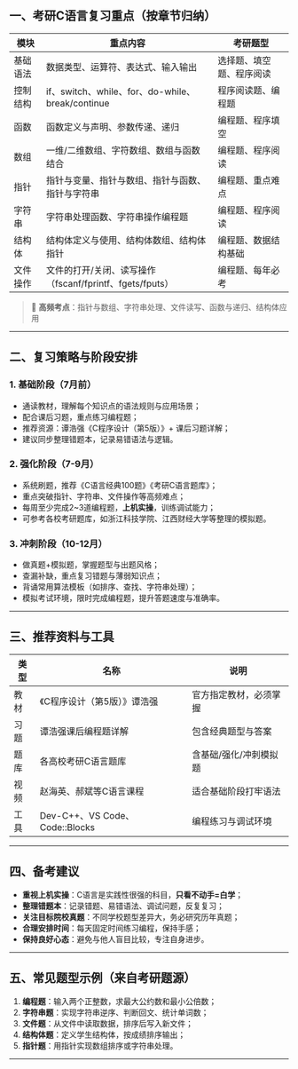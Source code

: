 


## 一、考研C语言复习重点（按章节归纳）

| 模块 | 重点内容 | 考研题型 |
|------|----------|----------|
| 基础语法 | 数据类型、运算符、表达式、输入输出 | 选择题、填空题、程序阅读 |
| 控制结构 | if、switch、while、for、do-while、break/continue | 程序阅读题、编程题 |
| 函数 | 函数定义与声明、参数传递、递归 | 编程题、程序填空 |
| 数组 | 一维/二维数组、字符数组、数组与函数结合 | 编程题、程序阅读 |
| 指针 | 指针与变量、指针与数组、指针与函数、指针与字符串 | 编程题、重点难点 |
| 字符串 | 字符串处理函数、字符串操作编程题 | 编程题、程序阅读 |
| 结构体 | 结构体定义与使用、结构体数组、结构体指针 | 编程题、数据结构基础 |
| 文件操作 | 文件的打开/关闭、读写操作（fscanf/fprintf、fgets/fputs） | 编程题、每年必考 |

> 📌 **高频考点**：指针与数组、字符串处理、文件读写、函数与递归、结构体应用

---

## 二、复习策略与阶段安排

### 1. 基础阶段（7月前）
- 通读教材，理解每个知识点的语法规则与应用场景；
- 配合课后习题，重点练习编程题；
- 推荐资源：谭浩强《C程序设计（第5版）》+ 课后习题详解；
- 建议同步整理错题本，记录易错语法与逻辑。

### 2. 强化阶段（7-9月）
- 系统刷题，推荐《C语言经典100题》《考研C语言题库》；
- 重点突破指针、字符串、文件操作等高频难点；
- 每周至少完成2~3道编程题，**上机实操**，训练调试能力；
- 可参考各校考研题库，如浙江科技学院、江西财经大学等整理的模拟题。

### 3. 冲刺阶段（10-12月）
- 做真题+模拟题，掌握题型与出题风格；
- 查漏补缺，重点复习错题与薄弱知识点；
- 背诵常用算法模板（如排序、查找、字符串处理）；
- 模拟考试环境，限时完成编程题，提升答题速度与准确率。

---

## 三、推荐资料与工具

| 类型 | 名称 | 说明 |
|------|------|------|
| 教材 | 《C程序设计（第5版）》谭浩强 | 官方指定教材，必须掌握 |
| 习题 | 谭浩强课后编程题详解 | 包含经典题型与答案 |
| 题库 | 各高校考研C语言题库 | 含基础/强化/冲刺模拟题 |
| 视频 | 赵海英、郝斌等C语言课程 | 适合基础阶段打牢语法 |
| 工具 | Dev-C++、VS Code、Code::Blocks | 编程练习与调试环境 |

---

## 四、备考建议

- **重视上机实操**：C语言是实践性很强的科目，**只看不动手=白学**；
- **整理错题本**：记录错题、易错语法、调试问题，反复复习；
- **关注目标院校真题**：不同学校题型差异大，务必研究历年真题；
- **合理安排时间**：每天固定时间练习编程，保持手感；
- **保持良好心态**：避免与他人盲目比较，专注自身进步。

---

## 五、常见题型示例（来自考研题源）

1. **编程题**：输入两个正整数，求最大公约数和最小公倍数；
2. **字符串题**：实现字符串逆序、判断回文、统计单词数；
3. **文件题**：从文件中读取数据，排序后写入新文件；
4. **结构体题**：定义学生结构体，按成绩排序输出；
5. **指针题**：用指针实现数组排序或字符串处理。

---

<!--stackedit_data:
eyJoaXN0b3J5IjpbNjIyOTU4MDMxXX0=
-->